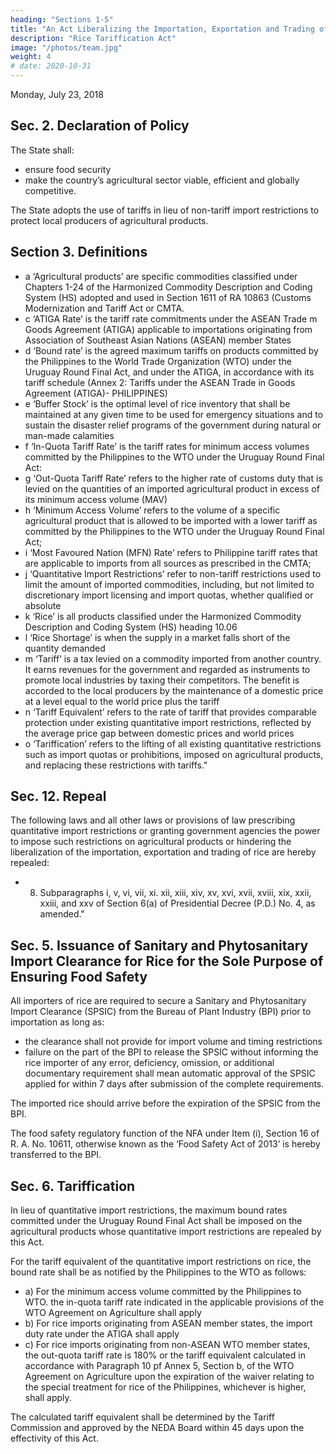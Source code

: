```yaml
---
heading: "Sections 1-5"
title: "An Act Liberalizing the Importation, Exportation and Trading of Rice, Lifting for the Purpose the Quantitative Import Restriction on Rice, and For Other Purposes"
description: "Rice Tariffication Act"
image: "/photos/team.jpg"
weight: 4
# date: 2020-10-31
---
```

	
<!-- Seventeenth Congress
Third Regular Session  Rice Competitiveness Enhancement Fund, of which P5 billion will be allotted to farm mechanization and P3 billion to seedlings.
-->

Monday, July 23, 2018

<!-- Be it enacted by the Senate and House of Representatives of the Philippine Congress Assembled: -->

<!-- Section 1. Section 2 of RA 8178 as amended, is further amended: -->


## Sec. 2. Declaration of Policy

The State shall:
- ensure food security
- make the country’s agricultural sector viable, efficient and globally competitive. 

The State adopts the use of tariffs in lieu of non-tariff import restrictions to protect local producers of agricultural products.

## Section 3. Definitions

<!-- Section 3 of R. A. No. 8178. as amended is hereby further amended to read as follows: -->

<!-- "Sec. 3.  of Terms. - The following definitions apply to the terms used in this Act: -->

- a ‘Agricultural products’ are specific commodities classified under Chapters 1-24 of the Harmonized Commodity Description and Coding System (HS) adopted and used in Section 1611 of RA 10863 (Customs Modernization and Tariff Act or CMTA. 
- c ‘ATIGA Rate’ is the tariff rate commitments under the ASEAN Trade m Goods Agreement (ATIGA) applicable to importations originating from Association of Southeast Asian Nations (ASEAN) member States
- d ‘Bound rate’ is the agreed maximum tariffs on products committed by the Philippines to the World Trade Organization (WTO) under the Uruguay Round Final Act, and under the ATIGA, in accordance with its tariff schedule (Annex 2: Tariffs under the ASEAN Trade in Goods Agreement (ATIGA)- PHILIPPINES)
- e ‘Buffer Stock’ is the optimal level of rice inventory that shall be maintained at any given time to be used for emergency situations and to sustain the disaster relief programs of the government during natural or man-made calamities
- f ‘In-Quota Tariff Rate’ is the tariff rates for minimum access volumes committed by the Philippines to the WTO under the Uruguay Round Final Act:
- g ‘Out-Quota Tariff Rate’ refers to the higher rate of customs duty that is levied on the quantities of an imported agricultural product in excess of its minimum access volume (MAV)
- h ‘Minimum Access Volume’ refers to the volume of a specific agricultural product that is allowed to be imported with a lower tariff as committed by the Philippines to the WTO under the Uruguay Round Final Act;
- i ‘Most Favoured Nation (MFN) Rate’ refers to Philippine tariff rates that are applicable to imports from all sources as prescribed in the CMTA;
- j ‘Quantitative Import Restrictions’ refer to non-tariff restrictions used to limit the amount of imported commodities, including, but not limited to discretionary import licensing and import quotas, whether qualified or absolute
- k ‘Rice’ is all products classified under the Harmonized Commodity Description and Coding System (HS) heading 10.06
- l ‘Rice Shortage’ is when the supply in a market falls short of the quantity demanded
- m ‘Tariff’ is a tax levied on a commodity imported from another country. It earns revenues for the government and regarded as instruments to promote local industries by taxing their competitors. The benefit is accorded to the local producers by the maintenance of a domestic price at a level equal to the world price plus the tariff
- n ‘Tariff Equivalent’ refers to the rate of tariff that provides comparable protection under existing quantitative import restrictions, reflected by the average price gap between domestic prices and world prices
- o ‘Tariffication’ refers to the lifting of all existing quantitative restrictions such as import quotas or prohibitions, imposed on agricultural products, and replacing these restrictions with tariffs."

<!-- Section 3. Section 4 of R. A. No. 8178, as amended, hereby further amended to read as follows: -->

## Sec. 12. Repeal

The following laws and all other laws or provisions of law prescribing quantitative import restrictions or granting government agencies the power to impose such restrictions on agricultural products or hindering the liberalization of the importation, exportation and trading of rice are hereby repealed:

- 8) Subparagraphs i, v, vi, vii, xi. xii, xiii, xiv, xv, xvi, xvii, xviii, xix, xxii, xxiii, and xxv of Section 6(a) of Presidential Decree (P.D.) No. 4, as amended."


## Sec. 5. Issuance of Sanitary and Phytosanitary Import Clearance for Rice for the Sole Purpose of Ensuring Food Safety

All importers of rice are required to secure a Sanitary and Phytosanitary Import Clearance (SPSIC) from the Bureau of Plant Industry (BPI) prior to importation as long as: <!-- in accordance with existing laws, rules and regulations: Provided, That -->

- the clearance shall not provide for import volume and timing restrictions
- failure on the part of the BPI to release the SPSIC without informing the rice importer of any error, deficiency, omission, or additional documentary requirement shall mean automatic approval of the SPSIC applied for within 7 days after submission of the complete requirements.

The imported rice should arrive before the expiration of the SPSIC from the BPI.

The food safety regulatory function of the NFA under Item (i), Section 16 of R. A. No. 10611, otherwise known as the ‘Food Safety Act of 2013’ is hereby transferred to the BPI.


## Sec. 6. Tariffication

In lieu of quantitative import restrictions, the maximum bound rates committed under the Uruguay Round Final Act shall be imposed on the agricultural products whose quantitative import restrictions are repealed by this Act.

For the tariff equivalent of the quantitative import restrictions on rice, the bound rate shall be as notified by the Philippines to the WTO as follows:

- a) For the minimum access volume committed by the Philippines to WTO. the in-quota tariff rate indicated in the applicable provisions of the WTO Agreement on Agriculture shall apply
- b) For rice imports originating from ASEAN member states, the import duty rate under the ATIGA shall apply
- c) For rice imports originating from non-ASEAN WTO member states, the out-quota tariff rate is 180% or the tariff equivalent calculated in accordance with Paragraph 10 pf Annex 5, Section b, of the WTO Agreement on Agriculture upon the expiration of the waiver relating to the special treatment for rice of the Philippines, whichever is higher, shall apply.

The calculated tariff equivalent shall be determined by the Tariff Commission and approved by the NEDA Board within 45 days upon the effectivity of this Act.
